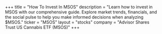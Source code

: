 +++
title = "How To Invest In MSOS"
description = "Learn how to invest in MSOS with our comprehensive guide. Explore market trends, financials, and the social pulse to help you make informed decisions when analyzing $MSOS."
ticker = "MSOS"
layout = "stocks"
company = "Advisor Shares Trust US Cannabis ETF (MSOS)"
+++

